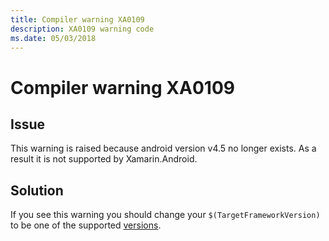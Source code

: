 ```yaml
---
title: Compiler warning XA0109
description: XA0109 warning code
ms.date: 05/03/2018
---
```

# Compiler warning XA0109

## Issue

This warning is raised because android version v4.5 no longer exists. As a result it
is not supported by Xamarin.Android. 

## Solution

If you see this warning you should change your `$(TargetFrameworkVersion)` to be one of the 
supported [versions][versions].

[versions]: https://docs.microsoft.com/xamarin/android/app-fundamentals/android-api-levels#android-versions